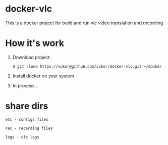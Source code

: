 docker-vlc
===========

This is a docker project for build and run vlc video translation and recording


How it's work
===========

1. Download project:

    ``$ git clone https://vukor@github.com/vukor/docker-vlc.git ~/docker``

2. Install docker on your system
3. In process..


share dirs
===========

``etc - configs files``

``rec - recording files``

``logs - vlc logs``

